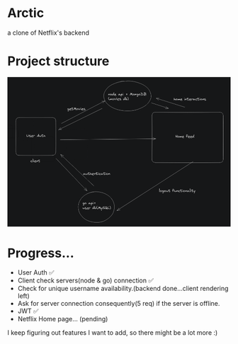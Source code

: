 # Arctic
a clone of Netflix's backend

# Project structure
<img src="./images/Screenshot from 2023-07-15 11-59-54.png" alt="Screenshot">



# Progress...

- User Auth ✅
- Client check servers(node & go) connection ✅
- Check for unique username availability.(backend done...client rendering left)
- Ask for server connection consequently(5 req) if the server is offline.
- JWT ✅
- Netflix Home page... (pending)

I keep figuring out features I want to add, so there might be a lot more :)
